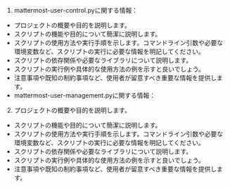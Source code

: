 1. mattermost-user-control.pyに関する情報：
- プロジェクトの概要や目的を説明します。
- スクリプトの機能や目的について簡潔に説明します。
- スクリプトの使用方法や実行手順を示します。コマンドライン引数や必要な環境変数など、スクリプトの実行に必要な情報を明記してください。
- スクリプトの依存関係や必要なライブラリについて説明します。
- スクリプトの実行例や具体的な使用方法の例を示すと良いでしょう。
- 注意事項や既知の制約事項など、使用者が留意すべき重要な情報を提供します。
- mattermost-user-management.pyに関する情報：

2. プロジェクトの概要や目的を説明します。
- スクリプトの機能や目的について簡潔に説明します。
- スクリプトの使用方法や実行手順を示します。コマンドライン引数や必要な環境変数など、スクリプトの実行に必要な情報を明記してください。
- スクリプトの依存関係や必要なライブラリについて説明します。
- スクリプトの実行例や具体的な使用方法の例を示すと良いでしょう。
- 注意事項や既知の制約事項など、使用者が留意すべき重要な情報を提供します。
